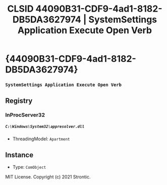 ﻿---
title: "CLSID 44090B31-CDF9-4ad1-8182-DB5DA3627974 | SystemSettings Application Execute Open Verb"
excerpt: What is COM-Object CLSID 44090B31-CDF9-4ad1-8182-DB5DA3627974?
---

# {44090B31-CDF9-4ad1-8182-DB5DA3627974}

### `SystemSettings Application Execute Open Verb`

## Registry


### InProcServer32

##### `C:\Windows\System32\appresolver.dll`
* ThreadingModel: `Apartment`

## Instance

* Type: `ComObject`

MIT License. Copyright (c) 2021 Strontic.


